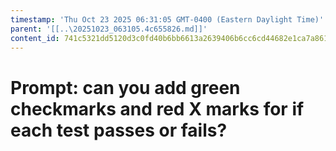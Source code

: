 ```yaml
---
timestamp: 'Thu Oct 23 2025 06:31:05 GMT-0400 (Eastern Daylight Time)'
parent: '[[..\20251023_063105.4c655826.md]]'
content_id: 741c5321dd5120d3c0fd40b6bb6613a2639406b6cc6cd44682e1ca7a8618201d
---
```


# Prompt: can you add green checkmarks and red X marks for if each test passes or fails?
